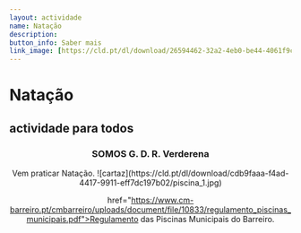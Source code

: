 ```yaml
---
layout: actividade
name: Natação 
description:  
button_info: Saber mais
link_image: [https://cld.pt/dl/download/26594462-32a2-4eb0-be44-4061f9cd6261/piscina_2.jpg]
---
```



# Natação

## actividade para todos
<div align="center" > 
<H3>SOMOS G. D. R. Verderena</H3>
Vem praticar Natação.
![cartaz](https://cld.pt/dl/download/cdb9faaa-f4ad-4417-9911-eff7dc197b02/piscina_1.jpg)
  
<a>  href="https://www.cm-barreiro.pt/cmbarreiro/uploads/document/file/10833/regulamento_piscinas_municipais.pdf">Regulamento das Piscinas Municipais do Barreiro.</a>
</div>
